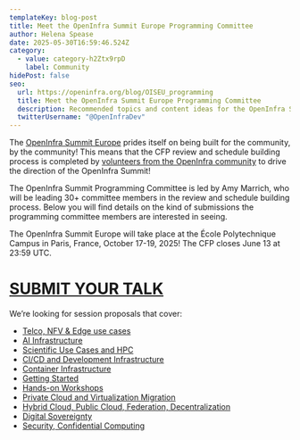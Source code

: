 ```yaml
---
templateKey: blog-post
title: Meet the OpenInfra Summit Europe Programming Committee
author: Helena Spease
date: 2025-05-30T16:59:46.524Z
category:
  - value: category-h2Ztx9rpD
    label: Community
hidePost: false
seo:
  url: https://openinfra.org/blog/OISEU_programming
  title: Meet the OpenInfra Summit Europe Programming Committee
  description: Recommended topics and content ideas for the OpenInfra Summit Europe
  twitterUsername: "@OpenInfraDev"
---
```

The [OpenInfra Summit Europe](https://summit2025.openinfra.org/) prides itself on being built for the community, by the community! This means that the CFP review and schedule building process is completed by [volunteers from the OpenInfra community](https://summit2025.openinfra.org/who-we-are/) to drive the direction of the OpenInfra Summit!

The OpenInfra Summit Programming Committee is led by Amy Marrich, who will be leading 30+ committee members in the review and schedule building process. Below you will find details on the kind of submissions the programming committee members are interested in seeing.

The OpenInfra Summit Europe will take place at the École Polytechnique Campus in Paris, France, October 17-19, 2025! The CFP closes June 13 at 23:59 UTC.

# [SUBMIT YOUR TALK](https://summit2025.openinfra.org/cfp/)

We’re looking for session proposals that cover:

* [Telco, NFV & Edge use cases](https://openinfra.org/blog/OISEU_programming_telco_nfv_edge)
* [AI Infrastructure](https://openinfra.org/blog/OISEU_programming_AI)
* [Scientific Use Cases and HPC](https://openinfra.org/blog/OISEU_programming_hpc)
* [CI/CD and Development Infrastructure](https://openinfra.org/blog/OISEU_programming_cicd)
* [Container Infrastructure](https://openinfra.org/blog/OISEU_programming_container)
* [Getting Started](https://openinfra.org/blog/OISEU_programming_started)
* [Hands-on Workshops](https://openinfra.org/blog/OISEU_programming_workshop)
* [Private Cloud and Virtualization Migration](https://openinfra.org/blog/OISEU_programming_private)
* [Hybrid Cloud, Public Cloud, Federation, Decentralization](https://openinfra.org/blog/OISEU_programming_hybrid)
* [Digital Sovereignty](https://openinfra.org/blog/OISEU_programming_sovereignty)
* [Security, Confidential Computing](https://openinfra.org/blog/OISEU_programming_security)